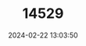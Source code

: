 ---
title: "14529"
category: "Neoleptoneta myopica"
draft: false
date: 2024-02-22 13:03:50
languages:
  English: ["Tooth Cave Spider"]
---